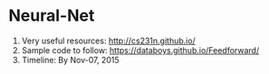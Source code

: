 # Neural-Net
1. Very useful resources: http://cs231n.github.io/
2. Sample code to follow: https://databoys.github.io/Feedforward/
3. Timeline: By Nov-07, 2015
